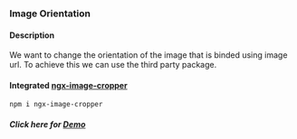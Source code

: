 ### Image Orientation
#### Description
We want to change the orientation of the image that is binded using image url. To achieve this we can use the third party package.
#### Integrated [ngx-image-cropper](https://www.npmjs.com/package/ngx-image-cropper)

```shell
npm i ngx-image-cropper
```
##### Click here for [Demo](http://imageorientation.surge.sh/)
